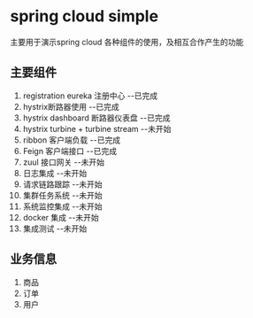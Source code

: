 # spring cloud simple
主要用于演示spring cloud 各种组件的使用，及相互合作产生的功能

## 主要组件
1. registration eureka 注册中心 --已完成
2. hystrix断路器使用 --已完成
3. hystrix dashboard 断路器仪表盘 --已完成
4. hystrix turbine + turbine stream --未开始
4. ribbon 客户端负载 --已完成
6. Feign 客户端接口 --已完成
6. zuul 接口网关 --未开始
7. 日志集成 --未开始
8. 请求链路跟踪 --未开始
9. 集群任务系统 --未开始
9. 系统监控集成 --未开始
10. docker 集成 --未开始
11. 集成测试 --未开始

## 业务信息
1. 商品
2. 订单
3. 用户